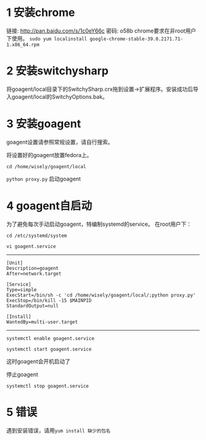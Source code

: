 # 1 安装chrome

链接: http://pan.baidu.com/s/1c0eY66c 密码: o58b
chrome要求在非root用户下使用。
`sudo yum localinstall google-chrome-stable-39.0.2171.71-1.x86_64.rpm`


# 2 安装switchysharp

将goagent/local目录下的SwitchySharp.crx拖到设置->扩展程序。安装成功后导入goagent/local的SwitchyOptions.bak。

# 3 安装goagent

goagent设置请参照常规设置，请自行搜索。

将设置好的goagent放置fedora上。

`cd /home/wisely/goagent/local`

`python proxy.py`  启动goagent



# 4 goagent自启动

为了避免每次手动启动goagent，特编制systemd的service。
在root用户下：

`cd /etc/systemd/system`

`vi goagent.service`

--------------------------------------------------

```
[Unit]
Description=goagent
After=network.target

[Service]
Type=simple
ExecStart=/bin/sh -c 'cd /home/wisely/goagent/local/;python proxy.py'
ExecStop=/bin/kill -15 $MAINPID
StandardOutput=null

[Install]
WantedBy=multi-user.target
```
----------------------------------------------------

`systemctl enable goagent.service`

`systemctl start goagent.service`


这时goagent会开机启动了

停止goagent

`systemctl stop goagent.service`


# 5 错误

遇到安装错误，请用`yum install 缺少的包名`




